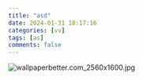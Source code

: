 ```yaml
---
title: "asd"
date: 2024-01-31 18:17:16
categories: [vv]
tags: [as]
comments: false
---
```


![wallpaperbetter.com_2560x1600.jpg](C:/_posts/images\wallpaperbetter.com_2560x1600.jpg)
